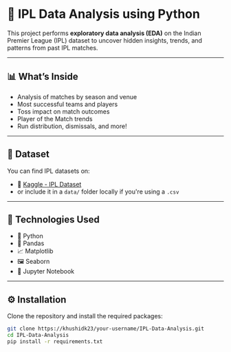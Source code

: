 # 🏏 IPL Data Analysis using Python

This project performs **exploratory data analysis (EDA)** on the Indian Premier League (IPL) dataset to uncover hidden insights, trends, and patterns from past IPL matches.

---

## 📊 What’s Inside

- Analysis of matches by season and venue
- Most successful teams and players
- Toss impact on match outcomes
- Player of the Match trends
- Run distribution, dismissals, and more!

---

## 📁 Dataset

You can find IPL datasets on:
- 📂 [Kaggle - IPL Dataset](https://www.kaggle.com/datasets)
- or include it in a `data/` folder locally if you're using a `.csv`

---

## 📌 Technologies Used

- 🐍 Python
- 🧪 Pandas
- 📈 Matplotlib
- 🖼️ Seaborn
- 📒 Jupyter Notebook

---

## ⚙️ Installation

Clone the repository and install the required packages:

```bash
git clone https://khushidk23/your-username/IPL-Data-Analysis.git
cd IPL-Data-Analysis
pip install -r requirements.txt
